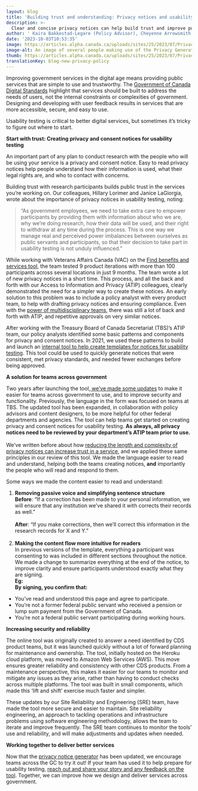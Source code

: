 ```yaml
---
layout: blog
title: 'Building trust and understanding: Privacy notices and usability testing '
description: >-
  Clear and concise privacy notices can help build trust and improve public services. Learn more about a tool to help teams write clear, easy to understand privacy notices for usability testing.
author: ' Kaira Bakkestad-Legare (Policy Advisor), Cheyenne Arrowsmith (SRE Lead), Omar Tehsin (Software Developer) '
date: '2023-10-03T10:53:35'
image: https://articles.alpha.canada.ca/uploads/sites/25/2023/07/PrivacyPolicyGeneratorTool_-BlogEN.png
image-alt: An image of several people making use of the Privacy Generator tool in varying instances.
thumb: https://articles.alpha.canada.ca/uploads/sites/25/2023/07/PrivacyPolicyGeneratorTool_-BlogEN.png
translationKey: blog-new-privacy-policy
---
```


<p>Improving government services in the digital age means providing public services that are simple to use and trustworthy. The <a href="https://www.canada.ca/en/government/system/digital-government/government-canada-digital-standards.html" target="_blank" rel="noreferrer noopener">Government of Canada Digital Standards</a> highlight that services should be built to address the needs of users, not the internal constraints or complexities of government. Designing and developing with user feedback results in services that are more accessible, secure, and easy to use.&nbsp;</p>



<p>Usability testing is critical to better digital services, but sometimes it’s tricky to figure out where to start.</p>



<p><strong>Start with trust: Creating privacy and consent notices for usability testing&nbsp;</strong></p>



<p>An important part of any plan to conduct research with the people who will be using your service is a privacy and consent notice. Easy to read privacy notices help people understand how their information is used, what their legal rights are, and who to contact with concerns.</p>



<p>Building trust with research participants builds public trust in the services you’re working on. Our colleagues, Hillary Lorimer and Janice LaGiorgia, wrote about the importance of privacy notices in usability testing, noting:&nbsp;</p>



<blockquote class="wp-block-quote is-layout-flow wp-block-quote-is-layout-flow">
<p>“As government employees, we need to take extra care to empower participants by providing them with information about who we are, why we’re doing research, how their data will be used, and their right to withdraw at any time during the process. This is one way we manage real and perceived power imbalances between ourselves as public servants and participants, so that their decision to take part in usability testing is not unduly influenced.”</p>
</blockquote>



<p>While working with Veterans Affairs Canada (VAC) on the <a href="https://benefits-avantages.veterans.gc.ca/?lng=en" target="_blank" rel="noreferrer noopener">Find benefits and services tool</a>, the team tested 9 product iterations with more than 100 participants across several locations in just 9 months. The team wrote a lot of new privacy notices in a short time. This process, and all the back and forth with our Access to Information and Privacy (ATIP) colleagues, clearly demonstrated the need for a simpler way to create these notices. An early solution to this problem was to include a policy analyst with every product team, to help with drafting privacy notices and ensuring compliance. Even with the <a href="https://digital.canada.ca/2020/10/22/multiplayer-mode-unlocked-better-team-collaboration-for-designers-developers-and-researchers/" target="_blank" rel="noreferrer noopener">power of multidisciplinary teams</a>, there was still a lot of back and forth with ATIP, and repetitive approvals on very similar notices.&nbsp;</p>



<p>After working with the Treasury Board of Canada Secretariat (TBS)’s ATIP team, our policy analysts identified some basic patterns and components for privacy and consent notices. In 2021, we used these patterns to build and launch an <a href="https://digital.canada.ca/2021/06/30/a-faster-way-to-create-privacy-and-consent-notices-in-government/" target="_blank" rel="noreferrer noopener">internal tool to help create templates for notices for usability testing</a>. This tool could be used to quickly generate notices that were consistent, met privacy standards, and needed fewer exchanges before being approved.</p>



<p><strong>A solution for teams across government </strong></p>



<p>Two years after launching the tool,<a href="https://simplify-privacy-statements.alpha.canada.ca/" target="_blank" rel="noreferrer noopener"> we’ve made some updates</a> to make it easier for teams across government to use, and to improve security and functionality. Previously, the language in the form was focused on teams at TBS. The updated tool has been expanded, in collaboration with policy advisors and content designers, to be more helpful for other federal departments and agencies. The tool can help teams get started on creating privacy and consent notices for usability testing. <strong>As always, all privacy notices need to be reviewed by your department’s ATIP team prior to use.</strong><br><br>We’ve written before about how <a href="https://digital.canada.ca/2023/01/26/writing-privacy-notices-that-are-easy-to-read-and-understand/" target="_blank" rel="noreferrer noopener">reducing the length and complexity of privacy notices can increase trust in a service</a>, and we applied these same principles in our review of this tool. We made the language easier to read and understand, helping both the teams creating notices, <strong>and</strong> importantly the people who will read and respond to them.</p>



<p>Some ways we made the content easier to read and understand:</p>



<ol class="wp-block-list">
<li><strong>Removing passive voice and simplifying sentence structure</strong><br><strong>Before</strong>: “If a correction has been made to your personal information, we will ensure that any institution we’ve shared it with corrects their records as well.”<br><br><strong>After</strong>: “If you make corrections, then we’ll correct this information in the research records for X and Y.”<br><br></li>



<li> <strong>Making the content flow more intuitive for readers</strong><br>In previous versions of the template, everything a participant was consenting to was included in different sections throughout the notice. We made a change to summarize everything at the end of the notice, to improve clarity and ensure participants understood exactly what they are signing.&nbsp;<br><strong>Eg:&nbsp;</strong> <br><strong>By signing, you confirm that:</strong></li>
</ol>



<ul class="wp-block-list">
<li>You’ve read and understood this page and agree to participate.</li>



<li>You’re not a former federal public servant who received a pension or lump sum payment from the Government of Canada.</li>



<li>You’re not a federal public servant participating during working hours.</li>
</ul>



<p><strong>Increasing security and reliability&nbsp;</strong></p>



<p>The online tool was originally created to answer a need identified by CDS product teams, but it was launched quickly without a lot of forward planning for maintenance and ownership. The tool, initially hosted on the Heroku cloud platform, was moved to Amazon Web Services (AWS). This move ensures greater reliability and consistency with other CDS products. From a maintenance perspective, this makes it easier for our teams to monitor and mitigate any issues as they arise, rather than having to conduct checks across multiple platforms. The tool was built in small components, which made this ‘lift and shift’ exercise much faster and simpler.&nbsp;</p>



<p>These updates by our Site Reliability and Engineering (SRE) team, have made the tool more secure and easier to maintain. Site reliability engineering, an approach to tackling operations and infrastructure problems using software engineering methodology, allows the team to iterate and improve frequently. The SRE team continues to monitor the tools’ use and reliability, and will make adjustments and updates when needed.</p>



<p><strong>Working together to deliver better services</strong></p>



<p>Now that the <a href="https://simplify-privacy-statements.alpha.canada.ca/" target="_blank" rel="noreferrer noopener">privacy notice generator</a> has been updated, we encourage teams across the GC to try it out! If your team has used it to help prepare for usability testing, <a href="mailto:cds-snc@servicecanada.gc.ca">reach out and share your story and any feedback on the tool</a>. Together, we can improve how we design and deliver services across government.</p>

